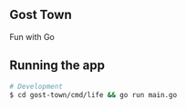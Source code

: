 ## Gost Town

Fun with Go

## Running the app

```bash
# Development
$ cd gost-town/cmd/life && go run main.go
```
